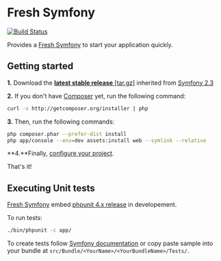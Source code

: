 Fresh Symfony
=============
[![Build Status](https://magnum-ci.com/status/b9d4cccf813ad43c794cbb822e8f2f9c.png)](https://magnum-ci.com/public/6c526f21990a8688e44d/builds)

Provides a [Fresh Symfony][1] to start your application quickly.

Getting started
---------------
**1.** Download the [**latest stable release** [tar.gz]][2] inherited from [Symfony 2.3][3]

**2.** If you don't have [Composer][4] yet, run the following command:
```bash
curl -s http://getcomposer.org/installer | php
```

**3.** Then, run the following commands:
```bash
php composer.phar --prefer-dist install
php app/console --env=dev assets:install web --symlink --relative
```

**4.**Finally, [configure your project][7].

That's it!

Executing Unit tests
--------------------
[Fresh Symfony][1] embed [phpunit 4.x release][5] in developement.

To run tests:
```bash
./bin/phpunit -c app/
```

To create tests follow [Symfony documentation][6] or copy paste sample into your bundle at `src/Bundle/<YourName>/<YourBundleName>/Tests/`.


  [1]: https://bitbucket.org/kmelia/fresh-symfony
  [2]: https://bitbucket.org/kmelia/fresh-symfony/get/2.3.x-0.3.tar.gz
  [3]: https://github.com/symfony/symfony-standard/tree/2.3
  [4]: http://getcomposer.org/
  [5]: http://phpunit.de/manual/current/en/
  [6]: http://symfony.com/fr/doc/current/book/testing.html
  [7]: src/master/CONFIGURE.md
